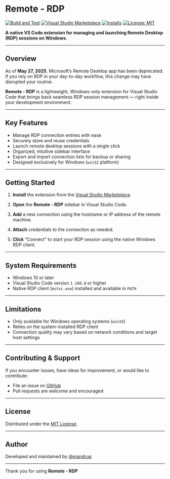 # Remote - RDP

[![Build and Test](https://github.com/mandrup/remote-rdp/actions/workflows/build.yml/badge.svg)](https://github.com/mandrup/remote-rdp/actions/workflows/build.yml)
[![Visual Studio Marketplace](https://img.shields.io/visual-studio-marketplace/v/mandrup.remote-rdp?label=VS%20Marketplace)](https://marketplace.visualstudio.com/items?itemName=mandrup.remote-rdp)
[![Installs](https://img.shields.io/visual-studio-marketplace/i/mandrup.remote-rdp?color=blue)](https://marketplace.visualstudio.com/items?itemName=mandrup.remote-rdp)
[![License: MIT](https://img.shields.io/badge/license-MIT-blue.svg)](LICENSE)

**A native VS Code extension for managing and launching Remote Desktop (RDP) sessions on Windows.**

---

## Overview

As of **May 27, 2025**, Microsoft’s Remote Desktop app has been deprecated. If you rely on RDP in your day-to-day workflow, this change may have disrupted your routine.

**Remote - RDP** is a lightweight, Windows-only extension for Visual Studio Code that brings back seamless RDP session management — right inside your development environment.

---

## Key Features

- Manage RDP connection entries with ease
- Securely store and reuse credentials
- Launch remote desktop sessions with a single click
- Organized, intuitive sidebar interface
- Export and import connection lists for backup or sharing
- Designed exclusively for Windows (`win32` platform)

---

## Getting Started

1. **Install** the extension from the [Visual Studio Marketplace](https://marketplace.visualstudio.com/items?itemName=mandrup.remote-rdp).

2. **Open** the **Remote - RDP** sidebar in Visual Studio Code.

3. **Add** a new connection using the hostname or IP address of the remote machine.

4. **Attach** credentials to the connection as needed.

5. **Click** “Connect” to start your RDP session using the native Windows RDP client.

---

## System Requirements

- Windows 10 or later  
- Visual Studio Code version `1.100.0` or higher  
- Native RDP client (`mstsc.exe`) installed and available in `PATH`

---

## Limitations

- Only available for Windows operating systems (`win32`)
- Relies on the system-installed RDP client
- Connection quality may vary based on network conditions and target host settings

---

## Contributing & Support

If you encounter issues, have ideas for improvement, or would like to contribute:

- File an issue on [GitHub](https://github.com/mandrup/remote-rdp/issues)
- Pull requests are welcome and encouraged

---

## License

Distributed under the [MIT License](LICENSE).

---

## Author

Developed and maintained by [@mandrup](https://github.com/mandrup)

---

Thank you for using **Remote - RDP**
